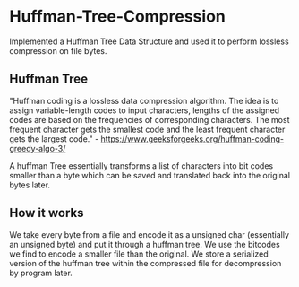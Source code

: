 # Huffman-Tree-Compression
Implemented a Huffman Tree Data Structure and used it to perform lossless compression on file bytes.

## Huffman Tree
"Huffman coding is a lossless data compression algorithm. The idea is to assign variable-length codes to input characters, lengths of the assigned codes are based on the frequencies of corresponding characters. The most frequent character gets the smallest code and the least frequent character gets the largest code." - https://www.geeksforgeeks.org/huffman-coding-greedy-algo-3/



A huffman Tree essentially transforms a list of characters into bit codes smaller than a byte which can be saved and translated back into the original bytes later.

## How it works
We take every byte from a file and encode it as a unsigned char (essentially an unsigned byte) and put it through a huffman tree. We use the bitcodes we find to encode a smaller file than the original. We store a serialized version of the huffman tree within the compressed file for decompression by program later.
